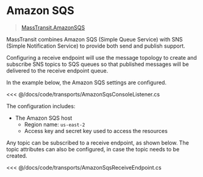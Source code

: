 # Amazon SQS

> [MassTransit.AmazonSQS](https://nuget.org/packages/MassTransit.AmazonSQS/)

MassTransit combines Amazon SQS (Simple Queue Service) with SNS (Simple Notification Service) to provide both send and publish support.

Configuring a receive endpoint will use the message topology to create and subscribe SNS topics to SQS queues so that published messages will be delivered to the receive endpoint queue.

In the example below, the Amazon SQS settings are configured.

<<< @/docs/code/transports/AmazonSqsConsoleListener.cs

The configuration includes:

* The Amazon SQS host
  - Region name: `us-east-2`
  - Access key and secret key used to access the resources

Any topic can be subscribed to a receive endpoint, as shown below. The topic attributes can also be configured, in case the topic needs to be created.

<<< @/docs/code/transports/AmazonSqsReceiveEndpoint.cs

